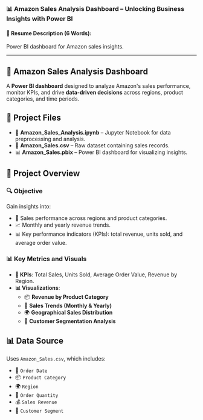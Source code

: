 ### **📊 Amazon Sales Analysis Dashboard – Unlocking Business Insights with Power BI**  

#### **📌 Resume Description (6 Words):**  
Power BI dashboard for Amazon sales insights.  

---

## 🚀 **Amazon Sales Analysis Dashboard**  

A **Power BI dashboard** designed to analyze Amazon's sales performance, monitor KPIs, and drive **data-driven decisions** across regions, product categories, and time periods.

## 📂 **Project Files**
- 📒 **Amazon_Sales_Analysis.ipynb** – Jupyter Notebook for data preprocessing and analysis.
- 📄 **Amazon_Sales.csv** – Raw dataset containing sales records.
- 📊 **Amazon_Sales.pbix** – Power BI dashboard for visualizing insights.

## 🎯 **Project Overview**
### **🔍 Objective**
Gain insights into:
- 📌 Sales performance across regions and product categories.
- 📈 Monthly and yearly revenue trends.
- 📊 Key performance indicators (KPIs): total revenue, units sold, and average order value.

### **📊 Key Metrics and Visuals**
- **📌 KPIs**: Total Sales, Units Sold, Average Order Value, Revenue by Region.
- **📊 Visualizations**:
  - 📦 **Revenue by Product Category**
  - 📅 **Sales Trends (Monthly & Yearly)**
  - 🌍 **Geographical Sales Distribution**
  - 👥 **Customer Segmentation Analysis**

## 📊 **Data Source**
Uses `Amazon_Sales.csv`, which includes:
- 📅 `Order Date`
- 📦 `Product Category`
- 🌍 `Region`
- 🔢 `Order Quantity`
- 💰 `Sales Revenue`
- 👥 `Customer Segment`
